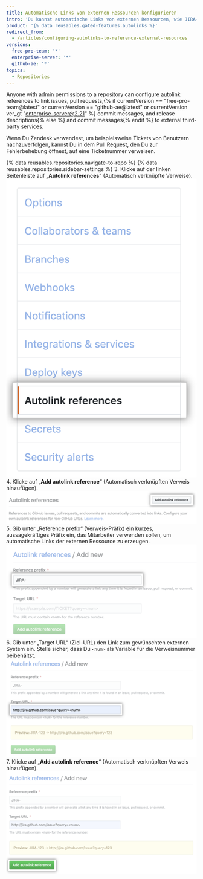 ```yaml
---
title: Automatische Links von externen Ressourcen konfigurieren
intro: 'Du kannst automatische Links von externen Ressourcen, wie JIRA-Issues oder Zendesk-Tickets, hinzufügen, um Deinen Workflow zu optimieren.'
product: '{% data reusables.gated-features.autolinks %}'
redirect_from:
  - /articles/configuring-autolinks-to-reference-external-resources
versions:
  free-pro-team: '*'
  enterprise-server: '*'
  github-ae: '*'
topics:
  - Repositories
---
```


Anyone with admin permissions to a repository can configure autolink references to link issues, pull requests,{% if currentVersion == "free-pro-team@latest" or currentVersion == "github-ae@latest" or currentVersion ver_gt "enterprise-server@2.21" %} commit messages, and release descriptions{% else %} and commit messages{% endif %} to external third-party services.

Wenn Du Zendesk verwendest, um beispielsweise Tickets von Benutzern nachzuverfolgen, kannst Du in dem Pull Request, den Du zur Fehlerbehebung öffnest, auf eine Ticketnummer verweisen.

{% data reusables.repositories.navigate-to-repo %}
{% data reusables.repositories.sidebar-settings %}
3. Klicke auf der linken Seitenleiste auf „**Autolink references**“ (Automatisch verknüpfte Verweise). ![Registerkarte „Autolink references“ (Automatisch verknüpfte Verweise) in der linken Seitenleiste](/assets/images/help/repository/autolink-references-tab.png)
4. Klicke auf „**Add autolink reference**“ (Automatisch verknüpften Verweis hinzufügen). ![Schaltfläche, um Informationen zu automatisch verknüpften Verweisen einzugeben](/assets/images/help/repository/add-autolink-reference-details.png)
5. Gib unter „Reference prefix“ (Verweis-Präfix) ein kurzes, aussagekräftiges Präfix ein, das Mitarbeiter verwenden sollen, um automatische Links der externen Ressource zu erzeugen. ![Feld zum Eingeben der Abkürzung für das externe System](/assets/images/help/repository/add-reference-prefix-field.png)
6. Gib unter „Target URL“ (Ziel-URL) den Link zum gewünschten externen System ein. Stelle sicher, dass Du `<num>` als Variable für die Verweisnummer beibehältst. ![Feld zum Eingeben der URL des externen Systems](/assets/images/help/repository/add-target-url-field.png)
7. Klicke auf „**Add autolink reference**“ (Automatisch verknüpften Verweis hinzufügen). ![Schaltfläche zum Hinzufügen des automatisch verknüpften Verweises](/assets/images/help/repository/add-autolink-reference.png)
